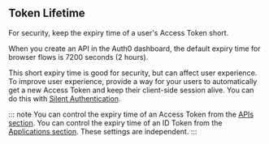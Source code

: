 ## Token Lifetime

For security, keep the expiry time of a user's Access Token short. 

When you create an API in the Auth0 dashboard, the default expiry time for browser flows is 7200 seconds (2 hours).

This short expiry time is good for security, but can affect user experience. To improve user experience, provide a way for your users to automatically get a new Access Token and keep their client-side session alive. You can do this with <a href="/api-auth/tutorials/silent-authentication" target="_blank" rel="noreferrer">Silent Authentication</a>.

::: note
You can control the expiry time of an Access Token from the <a href="${manage_url}/#/apis" target="_blank" rel="noreferrer">APIs section</a>. 
You can control the expiry time of an ID Token from the <a href="${manage_url}/#/applications" target="_blank" rel="noreferrer">Applications section</a>. 
These settings are independent.
:::